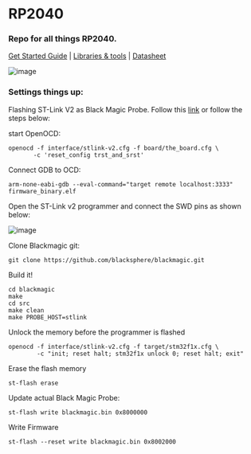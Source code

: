 # RP2040
### Repo for all things RP2040.


[Get Started Guide](https://datasheets.raspberrypi.org/pico/getting-started-with-pico.pdf) | [Libraries & tools](https://datasheets.raspberrypi.org/pico/raspberry-pi-pico-c-sdk.pdf) | [Datasheet](https://datasheets.raspberrypi.org/rp2040/rp2040-datasheet.pdf)

![image](https://user-images.githubusercontent.com/38166489/123840407-e8f31d00-d92b-11eb-87f4-c98c21de717d.png)


<h3>
  Settings things up:
  </h3>
  
 Flashing ST-Link V2 as Black Magic Probe. Follow this [link](https://ciesie.com/post/black_magic_probe_stlink/) or follow the steps below:
 
 start OpenOCD:
 ```
 openocd -f interface/stlink-v2.cfg -f board/the_board.cfg \
        -c 'reset_config trst_and_srst'
 ```
 Connect GDB to OCD:
 ```
 arm-none-eabi-gdb --eval-command="target remote localhost:3333" firmware_binary.elf
 ```
 
 Open the ST-Link v2 programmer and connect the SWD pins as shown below:
 
 ![image](https://user-images.githubusercontent.com/38166489/123837142-22298e00-d928-11eb-99ad-b55b9a80dff3.png)
 
 Clone Blackmagic git:
 ```
 git clone https://github.com/blacksphere/blackmagic.git
 ```
Build it!
```
cd blackmagic
make
cd src
make clean
make PROBE_HOST=stlink
```
Unlock the memory before the programmer is flashed
```
openocd -f interface/stlink-v2.cfg -f target/stm32f1x.cfg \
        -c "init; reset halt; stm32f1x unlock 0; reset halt; exit"
```

Erase the flash memory
```
st-flash erase
```

Update actual Black Magic Probe:
```
st-flash write blackmagic.bin 0x8000000
```

Write Firmware
```
st-flash --reset write blackmagic.bin 0x8002000
```
